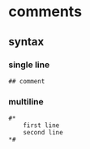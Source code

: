 # comments
## syntax
### single line

```properties
## comment
```

### multiline

```properties
#*
    first line
    second line
*#
```